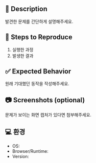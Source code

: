 ## 📖 Description
발견한 문제를 간단하게 설명해주세요.

## 🔄 Steps to Reproduce
1. 실행한 과정
2. 발생한 결과

## ✅ Expected Behavior
원래 기대했던 동작을 작성해주세요.

## 📷 Screenshots (optional)
문제가 보이는 화면 캡처가 있다면 첨부해주세요.

## 💻 환경
- OS: 
- Browser/Runtime: 
- Version:
